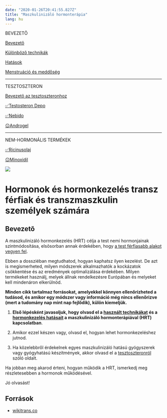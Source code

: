 ```yaml
---
date: "2020-01-26T20:41:55.827Z"
title: "Maszkulinizáló hormonterápia"
lang: hu
---
```


<div class="floating-columns">

<div class="floating-bar">

BEVEZETÕ

[Bevezetõ](/#/entry?id=maszkulinizalo-hormonterapia)

[Különbözõ technikák](/#/entry?id=maszkulinizalo-hormonterapia-technikak)

[Hatások](/#/entry?id=maszkulinizalo-hormonterapia-hatasok)


[Menstruáció és meddőség](/#/entry?id=maszkulinizalo-hormonterapia-menstruacio-meddoseg)

<hr />

TESZTOSZTERON

[Bevezetõ az tesztoszteronhoz](/#/entry?id=tesztoszteron)

[✅Testosteron Depo](/#/entry?id=testosteron-depo)

[✅Nebido](/#/entry?id=nebido)

[😐Androgel](/#/entry?id=androgel)

<hr />

NEM-HORMONÁLIS TERMÉKEK

[✅Ricinusolaj](/#/entry?id=ricinusolaj)

[😐Minoxidil](/#/entry?id=minoxidil)

</div>

<div class="wiki-content">

<div class="header-image"><img src="assets/images/undraw_medical_care.svg" /></div>

# Hormonok és hormonkezelés transz férfiak és transzmaszkulin személyek számára

## Bevezetõ

A maszkulinizáló hormonkezelés (HRT) célja a test nemi hormonjainak szintmódosítása, elsõsorban annak érdekében, hogy [a test férfiasabb alakot vegyen fel](/#/entry?id=maszkulinizalo-hormonterapia-hatasok).

Ebben a dossziéban megtudhatod, hogyan kaphatsz ilyen kezelést. De azt is megismerheted, milyen módszerek alkalmazhatók a kockázatok csökkentése és az eredmények optimalizálása érdekében. Milyen termékeket használj, melyek állnak rendelkezésre Európában és melyeket kell mindenáron elkerülnöd.

**Minden cikk tartalmaz forrásokat, amelyekkel könnyen ellenőrizheted a tudásod, és amikor egy módszer vagy információ még nincs ellenőrizve (mert a tudomány nap mint nap fejlődik), külön kiemeljük.**


1. **Első lépésként javasoljuk, hogy olvasd el a [használt technikákat](/#/entry?id=feminizalo-hormonterapia-technikak) és a [hormonkezelés hatásait](/#/entry?id=feminizalo-hormonterapia-hatasok) a maszkulinizáló hormonterápiával (HRT) kapcsolatban**.

2. Amikor ezzel készen vagy, olvasd el, hogyan lehet hormonkezeléshez jutnod.

3. Ha közelebbről érdekelnek egyes maszkulinizáló hatású gyógyszerek vagy gyógyhatású készítmények, akkor olvasd el a [tesztoszteronról](/#/entry?id=tesztoszteron) szóló oldalt.

Ha jobban meg akarod érteni, hogyan működik a HRT, ismerkedj meg részletesebben a hormonok működésével.

Jó olvasást!

## Források

* [wikitrans.co](https://wikitrans.co)

</div>

